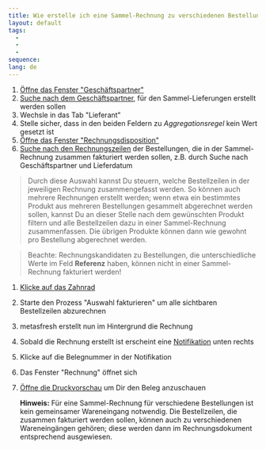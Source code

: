 ```yaml
---
title: Wie erstelle ich eine Sammel-Rechnung zu verschiedenen Bestellungen?
layout: default
tags:
  - 
  - 
  - 
sequence:
lang: de
---
```

1. [Öffne das Fenster "Geschäftspartner"](Wie_finde_und_öffne_ich_ein_Fenster)
1. [Suche nach dem Geschäftspartner](Wie_suche_ich_in_einem_Fenster), für den Sammel-Lieferungen erstellt werden sollen
1. Wechsle in das Tab "Lieferant"
1. Stelle sicher, dass in den beiden Feldern zu *Aggregationsregel* kein Wert gesetzt ist
1. [Öffne das Fenster "Rechnungsdisposition"](Wie_finde_und_öffne_ich_ein_Fenster)
1. [Suche nach den Rechnungszeilen](Wie_suche_ich_in_einem_Fenster) der Bestellungen, die in der Sammel-Rechnung zusammen fakturiert werden sollen, z.B. durch Suche nach Geschäftspartner und Lieferdatum

 >Durch diese Auswahl kannst Du steuern, welche Bestellzeilen in der jeweiligen Rechnung zusammengefasst werden. So können auch mehrere Rechnungen erstellt werden; wenn etwa ein 
 >bestimmtes Produkt aus mehreren Bestellungen gesammelt abgerechnet werden sollen, kannst Du an dieser Stelle nach dem gewünschten Produkt filtern und alle Bestellzeilen dazu in einer
 >Sammel-Rechnung zusammenfassen. Die übrigen Produkte können dann wie gewohnt pro Bestellung abgerechnet werden.
 
 >Beachte: Rechnungskandidaten zu Bestellungen, die unterschiedliche Werte im Feld **Referenz** haben, können nicht in einer Sammel-Rechnung fakturiert werden!

1. [Klicke auf das Zahnrad](Wie_starte_ich_Zahnrad_Prozesse)
1. Starte den Prozess "Auswahl fakturieren" um alle sichtbaren Bestellzeilen abzurechnen
1. metasfresh erstellt nun im Hintergrund die Rechnung
1. Sobald die Rechnung erstellt ist erscheint eine [Notifikation](Wie_sieht_eine_Notifikation_aus) unten rechts
1. Klicke auf die Belegnummer in der Notifikation
1. Das Fenster "Rechnung" öffnet sich
1. [Öffne die Druckvorschau](Wie_oeffne_ich_die_Druckvorschau) um Dir den Beleg anzuschauen 

	
	**Hinweis:** Für eine Sammel-Rechnung für verschiedene Bestellungen ist kein gemeinsamer Wareneingang notwendig. Die Bestellzeilen, die zusammen fakturiert werden sollen, können auch zu verschiedenen Wareneingängen gehören; diese werden dann im Rechnungsdokument entsprechend ausgewiesen.

